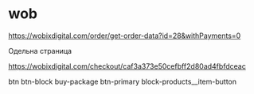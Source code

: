 # wob

https://wobixdigital.com/order/get-order-data?id=28&withPayments=0


Одельна страница

https://wobixdigital.com/checkout/caf3a373e50cefbff2d80ad4fbfdceac

btn btn-block buy-package btn-primary block-products__item-button